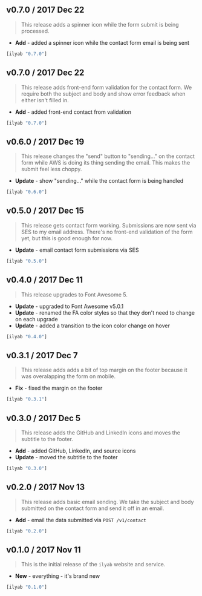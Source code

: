 ## v0.7.0 / 2017 Dec 22

> This release adds a spinner icon while the form submit is being processed.

* **Add** - added a spinner icon while the contact form email is being sent

```clojure
[ilyab "0.7.0"]
```

## v0.7.0 / 2017 Dec 22

> This release adds front-end form validation for the contact form. We require
> both the subject and body and show error feedback when either isn't filled in.

* **Add** - added front-end contact from validation

```clojure
[ilyab "0.7.0"]
```

## v0.6.0 / 2017 Dec 19

> This release changes the "send" button to "sending..." on the contact form while
> AWS is doing its thing sending the email. This makes the submit feel less choppy.

* **Update** - show "sending..." while the contact form is being handled

```clojure
[ilyab "0.6.0"]
```

## v0.5.0 / 2017 Dec 15

> This release gets contact form working. Submissions are now sent via SES to my
> email address. There's no front-end validation of the form yet, but this is good
> enough for now.

* **Update** - email contact form submissions via SES

```clojure
[ilyab "0.5.0"]
```

## v0.4.0 / 2017 Dec 11

> This release upgrades to Font Awesome 5.

* **Update** - upgraded to Font Awesome v5.0.1
* **Update** - renamed the FA color styles so that they don't need to change on each upgrade
* **Update** - added a transition to the icon color change on hover

```clojure
[ilyab "0.4.0"]
```

## v0.3.1 / 2017 Dec 7

> This release adds adds a bit of top margin on the footer because it was overalapping
> the form on mobile.

* **Fix** - fixed the margin on the footer

```clojure
[ilyab "0.3.1"]
```

## v0.3.0 / 2017 Dec 5

> This release adds the GitHub and LinkedIn icons and moves the subtitle to the
> footer.

* **Add** - added GitHub, LinkedIn, and source icons
* **Update** - moved the subtitle to the footer

```clojure
[ilyab "0.3.0"]
```

## v0.2.0 / 2017 Nov 13

> This release adds basic email sending. We take the subject and body submitted
> on the contact form and send it off in an email.

* **Add** - email the data submitted via `POST /v1/contact`

```clojure
[ilyab "0.2.0"]
```


## v0.1.0 / 2017 Nov 11

> This is the initial release of the `ilyab` website and service.

* **New** - everything - it's brand new

```clojure
[ilyab "0.1.0"]
```
